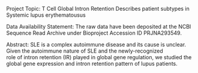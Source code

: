 Project Topic: 
  T Cell Global Intron Retention Describes patient subtypes in Systemic lupus erythematousus

Data Availability Statement: 
  The raw data have been deposited at the NCBI Sequence Read Archive under Bioproject Accession ID PRJNA293549.

Abstract: 
  SLE is a complex autoimmune disease and its cause is unclear. Given the autoimmune nature of SLE and the newly-recognized    
  role of intron retention (IR) played in global gene regulation, we studied the global gene expression and intron retention
  pattern of lupus patients. 

